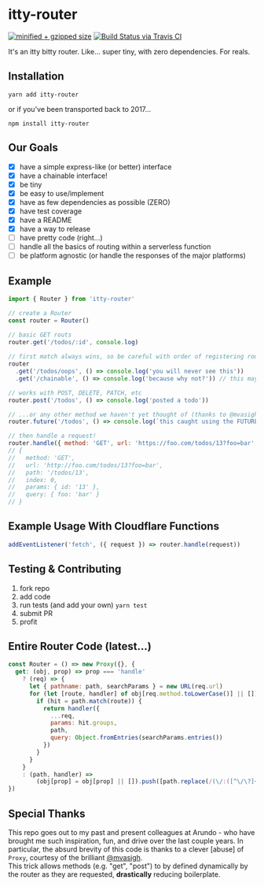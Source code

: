 # itty-router
[![minified + gzipped size](https://badgen.net/bundlephobia/minzip/itty-router)](https://bundlephobia.com/result?p=itty-router)
[![Build Status via Travis CI](https://travis-ci.org/kwhitley/itty-router.svg?branch=v0.x)](https://travis-ci.org/kwhitley/itty-router)  

It's an itty bitty router. Like... super tiny, with zero dependencies. For reals.

## Installation

```
yarn add itty-router
```

or if you've been transported back to 2017...
```
npm install itty-router
```

## Our Goals
- [x] have a simple express-like (or better) interface
- [x] have a chainable interface!
- [x] be tiny
- [x] be easy to use/implement
- [x] have as few dependencies as possible (ZERO)
- [x] have test coverage
- [x] have a README
- [x] have a way to release
- [ ] have pretty code (right...)
- [ ] handle all the basics of routing within a serverless function
- [ ] be platform agnostic (or handle the responses of the major platforms)

## Example
```js
import { Router } from 'itty-router'

// create a Router
const router = Router()

// basic GET routs
router.get('/todos/:id', console.log)
  
// first match always wins, so be careful with order of registering routes
router
  .get('/todos/oops', () => console.log('you will never see this'))
  .get('/chainable', () => console.log('because why not?')) // this may be dropped to save characters...

// works with POST, DELETE, PATCH, etc
router.post('/todos', () => console.log('posted a todo'))

// ...or any other method we haven't yet thought of (thanks to @mvasigh implementation of Proxy <3)
router.future('/todos', () => console.log(`this caught using the FUTURE method!`))

// then handle a request!
router.handle({ method: 'GET', url: 'https://foo.com/todos/13?foo=bar' })
// {
//   method: 'GET',
//   url: 'http://foo.com/todos/13?foo=bar',
//   path: '/todos/13',
//   index: 0,
//   params: { id: '13' },
//   query: { foo: 'bar' }
// }
```

## Example Usage With Cloudflare Functions
```js
addEventListener('fetch', ({ request }) => router.handle(request))
```

## Testing & Contributing
1. fork repo
2. add code
3. run tests (and add your own) `yarn test`
4. submit PR
5. profit

## Entire Router Code (latest...)
```js
const Router = () => new Proxy({}, {
  get: (obj, prop) => prop === 'handle'
    ? (req) => {
      let { pathname: path, searchParams } = new URL(req.url)
      for (let [route, handler] of obj[req.method.toLowerCase()] || []) {
        if (hit = path.match(route)) {
          return handler({
            ...req,
            params: hit.groups,
            path,
            query: Object.fromEntries(searchParams.entries()) 
          })
        }
      }
    } 
    : (path, handler) => 
        (obj[prop] = obj[prop] || []).push([path.replace(/(\/:([^\/\?]+)(\?)?)/gi, '/$3(?<$2>[^\/]+)$3'), handler]) && obj
})
```

## Special Thanks
This repo goes out to my past and present colleagues at Arundo - who have brought me such inspiration, fun, 
and drive over the last couple years.  In particular, the absurd brevity of this code is thanks to a 
clever [abuse] of `Proxy`, courtesy of the brilliant [@mvasigh](https://github.com/mvasigh).  
This trick allows methods (e.g. "get", "post") to by defined dynamically by the router as they are requested, 
**drastically** reducing boilerplate.